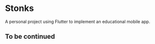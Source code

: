# Stonks

A personal project using Flutter to implement an educational mobile app.

## To be continued